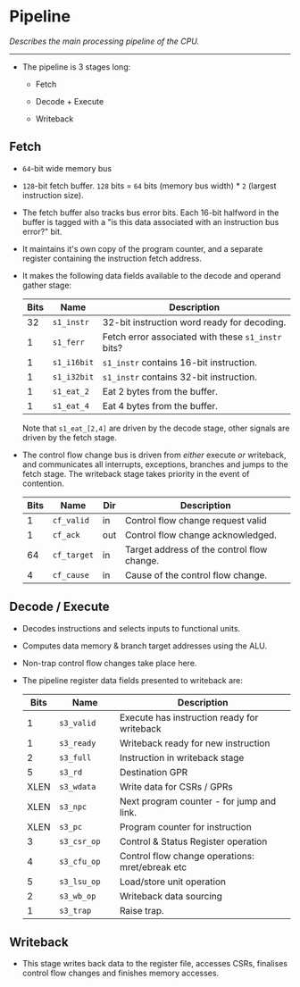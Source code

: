 
# Pipeline

*Describes the main processing pipeline of the CPU.*

---

- The pipeline is 3 stages long:

  - Fetch

  - Decode + Execute

  - Writeback

## Fetch

- `64`-bit wide memory bus

- `128`-bit fetch buffer.  `128` bits = `64` bits (memory bus width) * `2`
  (largest instruction size).

- The fetch buffer also tracks bus error bits. Each 16-bit halfword
  in the buffer is tagged with a "is this data associated with an
  instruction bus error?" bit.

- It maintains it's own copy of the program counter, and a separate register
  containing the instruction fetch address.

- It makes the following data fields available to the decode and operand
  gather stage:

    Bits | Name       | Description
    -----|------------|-----------------------------------------------------
     32  | `s1_instr` | 32-bit instruction word ready for decoding.
     1   | `s1_ferr`  | Fetch error associated with these `s1_instr` bits?
     1   | `s1_i16bit`| `s1_instr` contains 16-bit instruction.
     1   | `s1_i32bit`| `s1_instr` contains 32-bit instruction.
     1   | `s1_eat_2` | Eat 2 bytes from the buffer.
     1   | `s1_eat_4` | Eat 4 bytes from the buffer.

  Note that `s1_eat_[2,4]` are driven by the decode stage, other signals
  are driven by the fetch stage.
    
- The control flow change bus is driven from *either* execute *or*
  writeback, and communicates all interrupts, exceptions, branches and jumps to
  the fetch stage. The writeback stage takes priority in the event of
  contention.

    Bits | Name         | Dir | Description
    -----|--------------|-----|---------------------------------------------
     1   | `cf_valid`   | in  | Control flow change request valid
     1   | `cf_ack`     | out | Control flow change acknowledged.
     64  | `cf_target`  | in  | Target address of the control flow change.
     4   | `cf_cause`   | in  | Cause of the control flow change.

## Decode / Execute

- Decodes instructions and selects inputs to functional units.

- Computes data memory & branch target addresses using the ALU.

- Non-trap control flow changes take place here.

- The pipeline register data fields presented to writeback are:

    Bits | Name         | Description
    -----|--------------|---------------------------------------------
       1 |`s3_valid    `| Execute has instruction ready for writeback
       1 |`s3_ready    `| Writeback ready for new instruction
       2 |`s3_full     `| Instruction in writeback stage
       5 |`s3_rd       `| Destination GPR
    XLEN |`s3_wdata    `| Write data for CSRs / GPRs
    XLEN |`s3_npc      `| Next program counter - for jump and link.
    XLEN |`s3_pc       `| Program counter for instruction
       3 |`s3_csr_op   `| Control & Status Register operation
       4 |`s3_cfu_op   `| Control flow change operations: mret/ebreak etc
       5 |`s3_lsu_op   `| Load/store unit operation
       2 |`s3_wb_op    `| Writeback data sourcing
       1 |`s3_trap     `| Raise trap.

## Writeback

- This stage writes back data to the register file, accesses CSRs,
  finalises control flow changes and finishes memory accesses.

